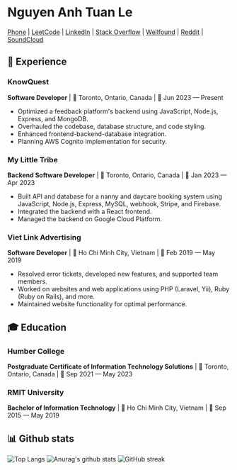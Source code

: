 # Nguyen Anh Tuan Le

[Phone](tel:+16475102746) | [LeetCode](https://leetcode.com/95tuanle/) | [LinkedIn](https://www.linkedin.com/in/95tuanle/) | [Stack Overflow](https://stackoverflow.com/users/9129836/95tuanle)
 | [Wellfound](https://wellfound.com/95tuanle) | [Reddit](https://www.reddit.com/user/95tuanle) | [SoundCloud](https://soundcloud.com/95tuanle)

## 💼 Experience

### KnowQuest

**Software Developer** | 📍 Toronto, Ontario, Canada | 📅 Jun 2023 — Present

- Optimized a feedback platform's backend using JavaScript, Node.js, Express, and MongoDB.
- Overhauled the codebase, database structure, and code styling.
- Enhanced frontend-backend-database integration.
- Planning AWS Cognito implementation for security.

### My Little Tribe

**Backend Software Developer** | 📍 Toronto, Ontario, Canada | 📅 Jan 2023 — Apr 2023

- Built API and database for a nanny and daycare booking system using JavaScript, Node.js, Express, MySQL, webhook,
  Stripe, and Firebase.
- Integrated the backend with a React frontend.
- Managed the backend on Google Cloud Platform.

### Viet Link Advertising

**Software Developer** | 📍 Ho Chi Minh City, Vietnam | 📅 Feb 2019 — May 2019

- Resolved error tickets, developed new features, and supported team members.
- Worked on websites and web applications using PHP (Laravel, Yii), Ruby (Ruby on Rails), and more.
- Maintained website functionality for optimal performance.

## 🎓 Education

### Humber College

**Postgraduate Certificate of Information Technology Solutions** | 📍 Toronto, Ontario, Canada | 📅 Sep 2021 — May 2023

### RMIT University

**Bachelor of Information Technology** | 📍 Ho Chi Minh City, Vietnam | 📅 Sep 2015 — May 2019

## 📊 Github stats

![Top Langs](https://github-readme-stats-95tuanle.vercel.app/api/top-langs/?username=95tuanle&layout=compact&show_icons=true&theme=transparent&langs_count=10&size_weight=0.5&count_weight=0.5)
![Anurag's github stats](https://github-readme-stats-95tuanle.vercel.app/api?username=95tuanle&show_icons=true&theme=transparent&include_all_commits=true)
![GitHub streak](https://github-readme-streak-stats-95tuanle.vercel.app/?user=95tuanle&theme=transparent)
